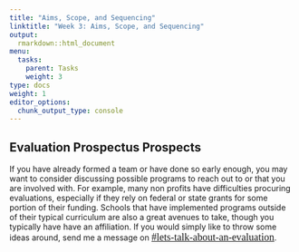 ```yaml
---
title: "Aims, Scope, and Sequencing"
linktitle: "Week 3: Aims, Scope, and Sequencing"
output:
  rmarkdown::html_document
menu:
  tasks:
    parent: Tasks
    weight: 3
type: docs
weight: 1
editor_options: 
  chunk_output_type: console
---
```


## Evaluation Prospectus Prospects

If you have already formed a team or have done so early enough, you may want to consider discussing possible programs to reach out to or that you are involved with. For example, many non profits have difficulties procuring evaluations, especially if they rely on federal or state grants for some portion of their funding. Schools that have implemented programs outside of their typical curriculum are also a great avenues to take, though you typically have have an affiliation. If you would simply like to throw some ideas around, send me a message on <font face="Arial Narrow" size="4px">[#lets-talk-about-an-evaluation](https://2022edp617.slack.com/archives/C02V0FDHACX)</font>.
